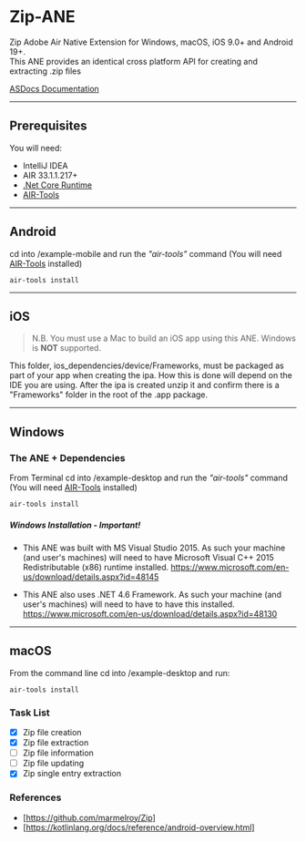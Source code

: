 # Zip-ANE

Zip Adobe Air Native Extension for Windows, macOS, iOS 9.0+ and Android 19+.    
This ANE provides an identical cross platform API for creating and extracting .zip files   

[ASDocs Documentation](https://tuarua.github.io/asdocs/zipane/index.html)  

-------------
## Prerequisites

You will need:

- IntelliJ IDEA
- AIR 33.1.1.217+
- [.Net Core Runtime](https://dotnet.microsoft.com/download/dotnet-core/3.1)
- [AIR-Tools](https://github.com/tuarua/AIR-Tools/)

-------------


## Android

cd into /example-mobile and run the _"air-tools"_ command (You will need [AIR-Tools](https://github.com/tuarua/AIR-Tools/) installed)

```shell
air-tools install
```

-------------

## iOS


>N.B. You must use a Mac to build an iOS app using this ANE. Windows is **NOT** supported.


This folder, ios_dependencies/device/Frameworks, must be packaged as part of your app when creating the ipa. How this is done will depend on the IDE you are using.
After the ipa is created unzip it and confirm there is a "Frameworks" folder in the root of the .app package.

-------------

## Windows

### The ANE + Dependencies


From Terminal cd into /example-desktop and run the _"air-tools"_ command (You will need [AIR-Tools](https://github.com/tuarua/AIR-Tools/) installed)

```bash
air-tools install
```

##### Windows Installation - Important!

* This ANE was built with MS Visual Studio 2015. As such your machine (and user's machines) will need to have Microsoft Visual C++ 2015 Redistributable (x86) runtime installed.
https://www.microsoft.com/en-us/download/details.aspx?id=48145

* This ANE also uses .NET 4.6 Framework. As such your machine (and user's machines) will need to have to have this installed.
https://www.microsoft.com/en-us/download/details.aspx?id=48130

-------------

## macOS

From the command line cd into /example-desktop and run:

```shell
air-tools install
```

### Task List
- [x] Zip file creation
- [x] Zip file extraction
- [ ] Zip file information
- [ ] Zip file updating
- [x] Zip single entry extraction

### References
* [https://github.com/marmelroy/Zip]
* [https://kotlinlang.org/docs/reference/android-overview.html] 
